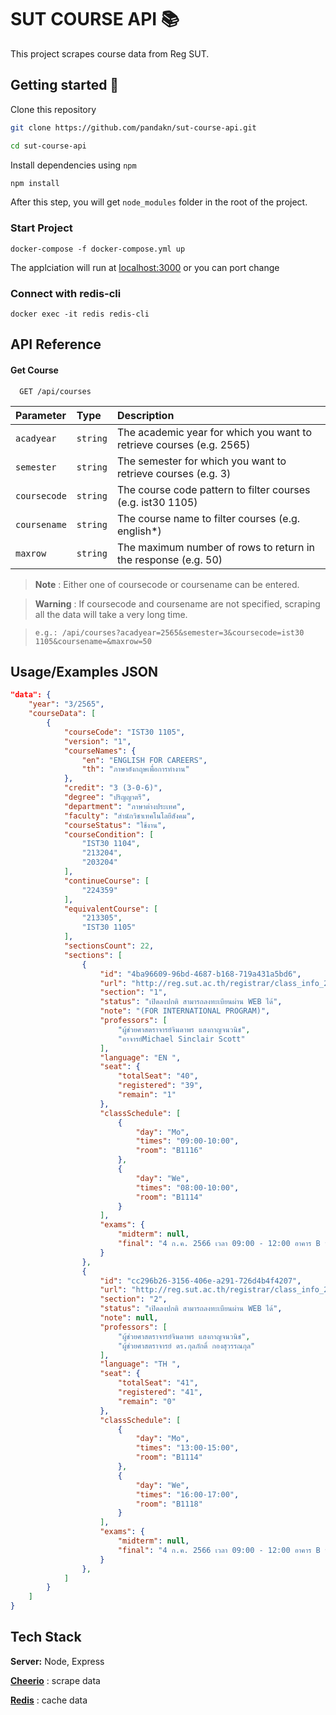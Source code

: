 # SUT COURSE API 📚

This project scrapes course data from Reg SUT.

## Getting started 🚀

Clone this repository

```zsh
git clone https://github.com/pandakn/sut-course-api.git

cd sut-course-api
```

Install dependencies using `npm`

```zsh
npm install
```

After this step, you will get `node_modules` folder in the root of the project.

### Start Project

```
docker-compose -f docker-compose.yml up
```

The applciation will run at [localhost:3000](http://localhost:3000) or you can port change

### Connect with redis-cli

```
docker exec -it redis redis-cli
```



## API Reference

#### Get Course

```http
  GET /api/courses
```

| Parameter    | Type     | Description                                                          |
| :----------- | :------- | :------------------------------------------------------------------- |
| `acadyear`   | `string` | The academic year for which you want to retrieve courses (e.g. 2565) |
| `semester`   | `string` | The semester for which you want to retrieve courses (e.g. 3)         |
| `coursecode` | `string` | The course code pattern to filter courses (e.g. ist30 1105)          |
| `coursename` | `string` | The course name to filter courses (e.g. english\*)                   |
| `maxrow`     | `string` | The maximum number of rows to return in the response (e.g. 50)       |

> **Note** : Either one of coursecode or coursename can be entered.

> **Warning** : If coursecode and coursename are not specified, scraping all the data will take a very long time.

> `e.g.: /api/courses?acadyear=2565&semester=3&coursecode=ist30 1105&coursename=&maxrow=50`


## Usage/Examples JSON

```json
"data": {
    "year": "3/2565",
    "courseData": [
        {
            "courseCode": "IST30 1105",
            "version": "1",
            "courseNames": {
                "en": "ENGLISH FOR CAREERS",
                "th": "ภาษาอังกฤษเพื่อการทำงาน"
            },
            "credit": "3 (3-0-6)",
            "degree": "ปริญญาตรี",
            "department": "ภาษาต่างประเทศ",
            "faculty": "สำนักวิชาเทคโนโลยีสังคม",
            "courseStatus": "ใช้งาน",
            "courseCondition": [
                "IST30 1104",
                "213204",
                "203204"
            ],
            "continueCourse": [
                "224359"
            ],
            "equivalentCourse": [
                "213305",
                "IST30 1105"
            ],
            "sectionsCount": 22,
            "sections": [
                {
                    "id": "4ba96609-96bd-4687-b168-719a431a5bd6",
                    "url": "http://reg.sut.ac.th/registrar/class_info_2.asp?backto=home&option=0&courseid=1011782&coursecode=IST301105&acadyear=2565&semester=3&avs264862977=1",
                    "section": "1",
                    "status": "เปิดลงปกติ สามารถลงทะเบียนผ่าน WEB ได้",
                    "note": "(FOR INTERNATIONAL PROGRAM)",
                    "professors": [
                        "ผู้ช่วยศาสตราจารย์จินดาพร แสงกาญจนวนิช",
                        "อาจารย์Michael Sinclair Scott"
                    ],
                    "language": "EN ",
                    "seat": {
                        "totalSeat": "40",
                        "registered": "39",
                        "remain": "1"
                    },
                    "classSchedule": [
                        {
                            "day": "Mo",
                            "times": "09:00-10:00",
                            "room": "B1116"
                        },
                        {
                            "day": "We",
                            "times": "08:00-10:00",
                            "room": "B1114"
                        }
                    ],
                    "exams": {
                        "midterm": null,
                        "final": "4 ก.ค. 2566 เวลา 09:00 - 12:00 อาคาร B ห้อง N (สอบตามตารางมหาวิทยาลัย)"
                    }
                },
                {
                    "id": "cc296b26-3156-406e-a291-726d4b4f4207",
                    "url": "http://reg.sut.ac.th/registrar/class_info_2.asp?backto=home&option=0&courseid=1011782&coursecode=IST301105&acadyear=2565&semester=3&avs264862977=2",
                    "section": "2",
                    "status": "เปิดลงปกติ สามารถลงทะเบียนผ่าน WEB ได้",
                    "note": null,
                    "professors": [
                        "ผู้ช่วยศาสตราจารย์จินดาพร แสงกาญจนวนิช",
                        "ผู้ช่วยศาสตราจารย์ ดร.กุลภักดิ์ กองสุวรรณกุล"
                    ],
                    "language": "TH ",
                    "seat": {
                        "totalSeat": "41",
                        "registered": "41",
                        "remain": "0"
                    },
                    "classSchedule": [
                        {
                            "day": "Mo",
                            "times": "13:00-15:00",
                            "room": "B1114"
                        },
                        {
                            "day": "We",
                            "times": "16:00-17:00",
                            "room": "B1118"
                        }
                    ],
                    "exams": {
                        "midterm": null,
                        "final": "4 ก.ค. 2566 เวลา 09:00 - 12:00 อาคาร B ห้อง N (สอบตามตารางมหาวิทยาลัย)"
                    }
                },
            ]
        }
    ]
}
```

## Tech Stack

**Server:** Node, Express

[**Cheerio**](https://cheerio.js.org/) : scrape data

[**Redis**](https://redis.io/) : cache data
